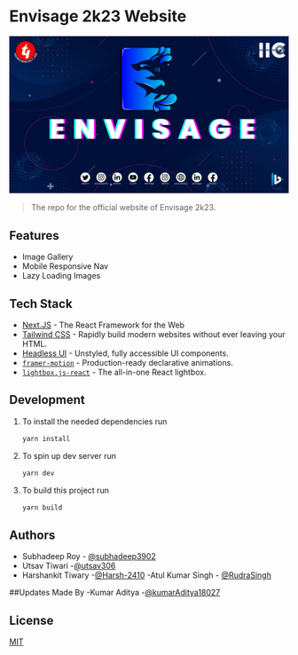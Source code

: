 # Envisage 2k23 Website

![image](.github/cover.jpg)

> The repo for the official website of Envisage 2k23.

## Features

- Image Gallery
- Mobile Responsive Nav
- Lazy Loading Images

## Tech Stack

- [Next.JS](https://nextjs.org/) - The React Framework for the Web
- [Tailwind CSS](https://tailwindcss.com/) - Rapidly build modern websites without ever leaving your HTML.
- [Headless UI](https://headlessui.com/) - Unstyled, fully accessible UI components.
- [`framer-motion`](https://www.framer.com/motion/) - Production-ready declarative animations.
- [`lightbox.js-react`](https://www.getlightboxjs.com/) - The all-in-one React lightbox.

## Development

1. To install the needed dependencies run

   ```bash
   yarn install
   ```

2. To spin up dev server run

   ```bash
   yarn dev
   ```

3. To build this project run

   ```bash
   yarn build
   ```

## Authors



- Subhadeep Roy - [@subhadeep3902](https://www.github.com/subhadeep3902)
- Utsav Tiwari -[@utsav306](https://github.com/utsav306)
- Harshankit Tiwary -[@Harsh-2410](https://github.com/Harsh-2410)
-Atul Kumar Singh - [@RudraSingh](https://github.com/RudrasSingh)


  
  

##Updates Made By
-Kumar Aditya -[@kumarAditya18027](https://www.github.com/kumaraditya18027)
## License

[MIT](LICENSE)
